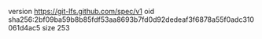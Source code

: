 version https://git-lfs.github.com/spec/v1
oid sha256:2bf09ba59b8b85fdf53aa8693b7fd0d92dedeaf3f6878a55f0adc310061d4ac5
size 253
